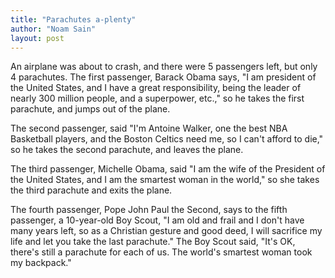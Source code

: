 ```yaml
---
title: "Parachutes a-plenty"
author: "Noam Sain"
layout: post
---
```


An airplane was about to crash, and there were 5 passengers left, but only 4 parachutes. The first passenger, Barack Obama says, "I am president of the United States, and I have a great responsibility, being the leader of nearly 300 million people, and a superpower, etc.," so he takes the first parachute, and jumps out of the plane.

The second passenger, said "I'm Antoine Walker, one the best NBA Basketball players, and the Boston Celtics need me, so I can't afford to die," so he takes the second parachute, and leaves the plane.

The third passenger, Michelle Obama, said "I am the wife of the President of the United States, and I am the smartest woman in the world," so she takes the third parachute and exits the plane.

The fourth passenger, Pope John Paul the Second, says to the fifth passenger, a 10-year-old Boy Scout, "I am old and frail and I don't have many years left, so as a Christian gesture and good deed, I will sacrifice my life and let you take the last parachute." The Boy Scout said, "It's OK, there's still a parachute for each of us. The world's smartest woman took my backpack."